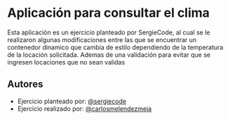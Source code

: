 # Aplicación para consultar el clima

Esta aplicación es un ejercicio planteado por SergieCode, al cual se le realizaron algunas modificaciones
entre las que se encuentrar un contenedor dinamico que cambia de estilo dependiendo de la temperatura de la
locación solicitada. Ademas de una validación para evitar que se ingresen locaciones que no sean validas

## Autores

- Ejercicio planteado por: [@sergiecode](https://www.github.com/sergiecode)
- Ejercicio realizado por: [@carlosmelendezmeja](https://www.github.com/carlosmelendezmejia)
